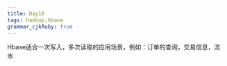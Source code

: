 ```yaml
---
title: Day16
tags: hadoop,hbase
grammar_cjkRuby: true
---
```


Hbase适合一次写入，多次读取的应用场景，例如：订单的查询，交易信息，流水